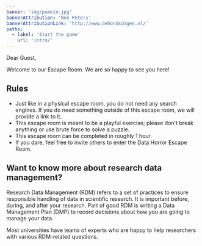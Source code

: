 ```yaml
---
banner: 'img/pumkin.jpg'
bannerAttribution: 'Ben Peters'
bannerAttributionLink: 'http://www.dehondsdagen.nl/'
paths:
  - label: 'Start the game'
    url: 'intro/'
---
```


Dear Guest,

Welcome to our Escape Room. We are so happy to see you here!

## Rules

-   Just like in a physical escape room, you do not need any search
    engines. If you do need something outside of this escape room, we
    will provide a link to it.
-   This escape room is meant to be a playful exercise; please don\'t
    break anything or use brute force to solve a puzzle.
-   This escape room can be completed in roughly 1 hour.
-   If you dare, feel free to invite others to enter the Data Horror
    Escape Room.

## Want to know more about research data management?

Research Data Management (RDM) refers to a set of practices to ensure
responsible handling of data in scientific research. It is important
before, during, and after your research. Part of good RDM is writing a
Data Management Plan (DMP) to record decisions about how you are going
to manage your data.

Most universities have teams of experts who are happy to help
researchers with various RDM-related questions.
